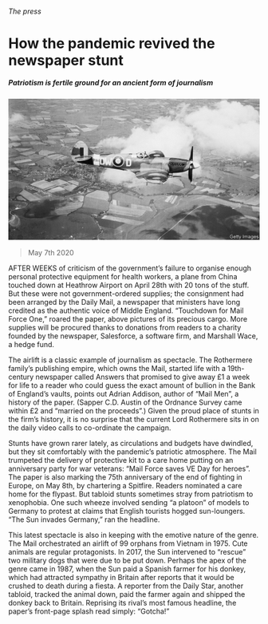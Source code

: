 ###### The press

# How the pandemic revived the newspaper stunt 

##### Patriotism is fertile ground for an ancient form of journalism 

![image](images/20200509_BRP003_0.jpg) 

> May 7th 2020 

AFTER WEEKS of criticism of the government’s failure to organise enough personal protective equipment for health workers, a plane from China touched down at Heathrow Airport on April 28th with 20 tons of the stuff. But these were not government-ordered supplies; the consignment had been arranged by the Daily Mail, a newspaper that ministers have long credited as the authentic voice of Middle England. “Touchdown for Mail Force One,” roared the paper, above pictures of its precious cargo. More supplies will be procured thanks to donations from readers to a charity founded by the newspaper, Salesforce, a software firm, and Marshall Wace, a hedge fund.

The airlift is a classic example of journalism as spectacle. The Rothermere family’s publishing empire, which owns the Mail, started life with a 19th-century newspaper called Answers that promised to give away £1 a week for life to a reader who could guess the exact amount of bullion in the Bank of England’s vaults, points out Adrian Addison, author of “Mail Men”, a history of the paper. (Sapper C.D. Austin of the Ordnance Survey came within £2 and “married on the proceeds”.) Given the proud place of stunts in the firm’s history, it is no surprise that the current Lord Rothermere sits in on the daily video calls to co-ordinate the campaign.


Stunts have grown rarer lately, as circulations and budgets have dwindled, but they sit comfortably with the pandemic’s patriotic atmosphere. The Mail trumpeted the delivery of protective kit to a care home putting on an anniversary party for war veterans: “Mail Force saves VE Day for heroes”. The paper is also marking the 75th anniversary of the end of fighting in Europe, on May 8th, by chartering a Spitfire. Readers nominated a care home for the flypast. But tabloid stunts sometimes stray from patriotism to xenophobia. One such wheeze involved sending “a platoon” of models to Germany to protest at claims that English tourists hogged sun-loungers. “The Sun invades Germany,” ran the headline.

This latest spectacle is also in keeping with the emotive nature of the genre. The Mail orchestrated an airlift of 99 orphans from Vietnam in 1975. Cute animals are regular protagonists. In 2017, the Sun intervened to “rescue” two military dogs that were due to be put down. Perhaps the apex of the genre came in 1987, when the Sun paid a Spanish farmer for his donkey, which had attracted sympathy in Britain after reports that it would be crushed to death during a fiesta. A reporter from the Daily Star, another tabloid, tracked the animal down, paid the farmer again and shipped the donkey back to Britain. Reprising its rival’s most famous headline, the paper’s front-page splash read simply: “Gotcha!”

